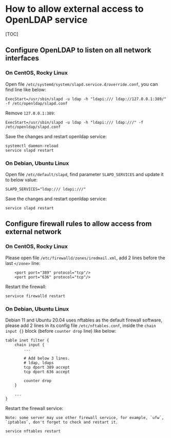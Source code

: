# How to allow external access to OpenLDAP service

[TOC]

## Configure OpenLDAP to listen on all network interfaces

### On CentOS, Rocky Linux

Open file `/etc/systemd/system/slapd.service.d/override.conf`, you can find
line like below:

```
ExecStart=/usr/sbin/slapd -u ldap -h "ldapi:/// ldap://127.0.0.1:389/" -f /etc/openldap/slapd.conf
```

Remove `127.0.0.1:389`:

```
ExecStart=/usr/sbin/slapd -u ldap -h "ldapi:/// ldap:///" -f /etc/openldap/slapd.conf
```

Save the changes and restart openldap service:

```
systemctl daemon-reload
service slapd restart
```

### On Debian, Ubuntu Linux

Open file `/etc/default/slapd`, find parameter `SLAPD_SERVICES` and update it
to below value:

```
SLAPD_SERVICES="ldap:/// ldapi:///"
```

Save the changes and restart openldap service:

```
service slapd restart
```

## Configure firewall rules to allow access from external network

### On CentOS, Rocky Linux

Please open file `/etc/firewalld/zones/iredmail.xml`, add 2 lines before the
last `</zone>` line:

```
    <port port="389" protocol="tcp"/>
    <port port="636" protocol="tcp"/>
```

Restart the firewall:

```
servivce firewalld restart
```

### On Debian, Ubuntu Linux

Debian 11 and Ubuntu 20.04 uses nftables as the default firewall software,
please add 2 lines in its config file `/etc/nftables.conf`, inside the
`chain input {}` block (before `counter drop` line) like below:

```
table inet filter {
    chain input {
        ...

        # Add below 3 lines.
        # ldap, ldaps
        tcp dport 389 accept
        tcp dport 636 accept

        counter drop
    }

    ...
}
```

Restart the firewall service:

    Note: some server may use other firewall service, for example, `ufw`,
    `iptables`, don't forget to check and restart it.

```
service nftables restart
```

